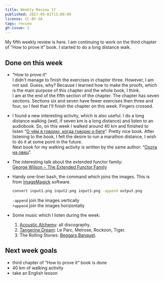 ```yaml
---
title: Weekly Review 17
published: 2017-05-01T11:00:00
license: CC-BY-SA
tags: review
gh-issue: 2
---
```

My fifth weekly review is here. I am continuing to work on the third chapter of “How to prove it” book. I started to do a long distance walk.

<div></div><!--more-->

Done on this week
---------

* “How to prove it“  
I didn't manage to finish the exercises in chapter three. However, I am not sad. Guess, why? Because I learned how to make the proofs, which is the main purpose of this chapter and the whole book, I think.  
I am at the end of the fifth section of the chapter. The chapter has seven sections. Sections six and seven have fewer exercises then three and four, so I feel that I'll finish the chapter on this week. Fingers crossed.

* I found a new interesting activity, which is also useful. I do a long distance walking (well, if seven km is a long distance) and listen to an audiobook. So, on this week I walked around 40 km and finished to listen “[О чём я говорю, когда говорю о беге](https://ru.wikipedia.org/wiki/О_чём_я_говорю,_когда_говорю_о_беге)”. Pretty nice book. After listening to the book, I felt the desire to run a marathon distance, I wish to do it at some point in the future.  
Next book for my walking activity is written by the same author: “[Охота на овец](https://ru.wikipedia.org/wiki/Охота_на_овец)”.

* The interesting talk about the extended functor family:  
[George Wilson − The Extended Functor Family](https://youtu.be/JZPXzJ5tp9w)

* Handy one-liner bash, the command which joins the images. This is from [ImageMagick](https://www.imagemagick.org/script/index.php) software.

    ```sh
    convert input1.png input2.png input3.png -append output.png
    ```

    `-append` join the images vertically  
    `+append` join the images horizontally  

* Some music which I listen during the week:
    1. [Acoustic Alchemy](https://en.wikipedia.org/wiki/Acoustic_Alchemy): all discography.
    2. [Tangerine Dream](https://en.wikipedia.org/wiki/Tangerine_Dream): Le Parc, Melrose, Rockoon, Tiger.
    3. The Rolling Stones: [Beggars Banquet](https://en.wikipedia.org/wiki/Beggars_Banquet).

Next week goals
---------------
* third chapter of “How to prove it” book is done
* 40 km of walking activity
* take an English lesson
